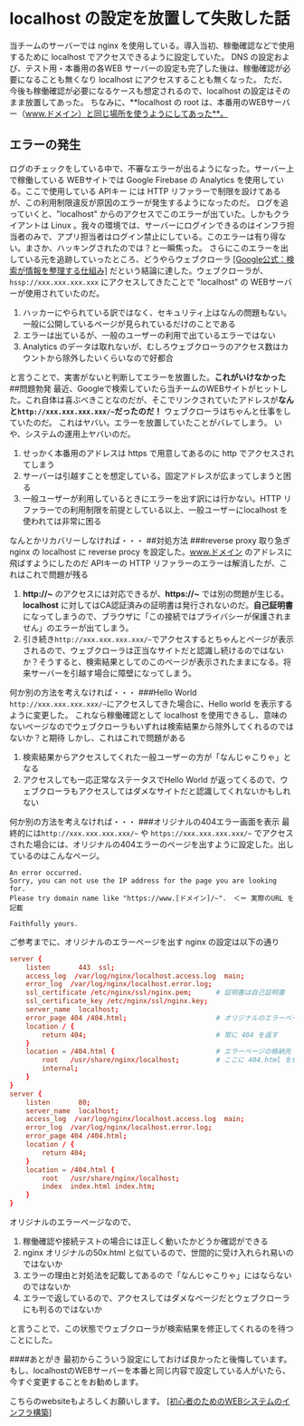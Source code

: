 # localhost の設定を放置して失敗した話
当チームのサーバーでは nginx を使用している。導入当初、稼働確認などで使用するために localhost でアクセスできるように設定していた。
DNS の設定および、テスト用・本番用の各WEB サーバーの設定も完了した後は、稼働確認が必要になることも無くなり localhost にアクセスすることも無くなった。
ただ、今後も稼働確認が必要になるケースも想定されるので、localhost の設定はそのまま放置してあった。
ちなみに、**localhost の root は、本番用のWEBサーバー（www.ドメイン）と同じ場所を使うようにしてあった**。
## エラーの発生
ログのチェックをしている中で、不審なエラーが出るようになった。サーバー上で稼働している WEBサイトでは Google Firebase の Analytics を使用している。ここで使用している APIキー には HTTP リファラーで制限を設けてあるが、この利用制限違反が原因のエラーが発生するようになったのだ。
ログを追っていくと、"localhost" からのアクセスでこのエラーが出ていた。しかもクライアントは Linux 。我々の環境では、サーバーにログインできるのはインフラ担当者のみで、アプリ担当者はログイン禁止にしている。このエラーは有り得ない。まさか、ハッキングされたのでは？と一瞬焦った。
さらにこのエラーを出している元を追跡していったところ、どうやらウェブクローラ [[Google公式：検索が情報を整理する仕組み]](https://www.google.com/intl/ja/search/howsearchworks/crawling-indexing/) だという結論に達した。ウェブクローラが、`hssp://xxx.xxx.xxx.xxx` にアクセスしてきたことで "localhost" の WEBサーバーが使用されていたのだ。

1. ハッカーにやられている訳ではなく、セキュリティ上はなんの問題もない。一般に公開しているページが見られているだけのことである
1. エラーは出ているが、一般のユーザーの利用で出ているエラーではない
1. Analytics のデータは取れないが、むしろウェブクローラのアクセス数はカウントから除外したいくらいなので好都合

と言うことで、実害がないと判断してエラーを放置した。**これがいけなかった**
##問題勃発
最近、Googleで検索していたら当チームのWEBサイトがヒットした。これ自体は喜ぶべきことなのだが、そこでリンクされていたアドレスが**なんと`http://xxx.xxx.xxx.xxx/~`だったのだ！**
ウェブクローラはちゃんと仕事をしていたのだ。
これはヤバい。エラーを放置していたことがバレてしまう。
いや、システムの運用上ヤバいのだ。

1. せっかく本番用のアドレスは https で用意してあるのに http でアクセスされてしまう
1. サーバーは引越すことを想定している。固定アドレスが広まってしまうと困る
1. 一般ユーザーが利用しているときにエラーを出す訳には行かない。HTTP リファラーでの利用制限を前提としている以上、一般ユーザーにlocalhost を使われては非常に困る

なんとかリカバリーしなければ・・・
##対処方法
###reverse proxy
取り急ぎ nginx の localhost に reverse procy を設定した。www.ドメイン のアドレスに飛ばすようにしたのだ
APIキーの HTTP リファラーのエラーは解消したが、これはこれで問題が残る

1. **http://~** のアクセスには対応できるが、**https://~** では別の問題が生じる。**localhost** に対してはCA認証済みの証明書は発行されないのだ。**自己証明書**になってしまうので、ブラウザに「この接続ではプライバシーが保護されません」のエラーが出てしまう。
1. 引き続き`http://xxx.xxx.xxx.xxx/~`でアクセスするとちゃんとページが表示されるので、ウェブクローラは正当なサイトだと認識し続けるのではないか？そうすると、検索結果としてのこのページが表示されたままになる。将来サーバーを引越す場合に障壁になってしまう。

何か別の方法を考えなければ・・・
###Hello World
`http://xxx.xxx.xxx.xxx/~`にアクセスしてきた場合に、Hello world を表示するように変更した。
これなら稼働確認として localhost を使用できるし、意味のないページなのでウェブクローラもいずれは検索結果から除外してくれるのではないか？と期待
しかし、これはこれで問題がある

1. 検索結果からアクセスしてくれた一般ユーザーの方が「なんじゃこりゃ」となる
1. アクセスしても一応正常なステータスでHello World が返ってくるので、ウェブクローラもアクセスしてはダメなサイトだと認識してくれないかもしれない

何か別の方法を考えなければ・・・
###オリジナルの404エラー画面を表示
最終的には`http://xxx.xxx.xxx.xxx/~` や `https://xxx.xxx.xxx.xxx/~` でアクセスされた場合には、オリジナルの404エラーのページを出すように設定した。出しているのはこんなページ。

```
An error occurred.
Sorry, you can not use the IP address for the page you are looking for.
Please try domain name like "https://www.[ドメイン]/~".　＜＝ 実際のURL を記載

Faithfully yours.
```
ご参考までに、オリジナルのエラーページを出す nginx の設定は以下の通り

```server.conf
server {
    listen       443  ssl;
    access_log  /var/log/nginx/localhost.access.log  main;
    error_log  /var/log/nginx/localhost.error.log;
    ssl_certificate /etc/nginx/ssl/nginx.pem;      # 証明書は自己証明書
    ssl_certificate_key /etc/nginx/ssl/nginx.key;
    server_name  localhost;    
    error_page 404 /404.html;                      # オリジナルのエラーページを宣言
    location / {
        return 404;                                # 常に 404 を返す
    }
    location = /404.html {                         # エラーページの格納先
        root   /usr/share/nginx/localhost;         # ここに 404.html を保存しておく
        internal;
    }
}
server {
    listen       80;
    server_name  localhost;
    access_log  /var/log/nginx/localhost.access.log  main;
    error_log  /var/log/nginx/localhost.error.log;
    error_page 404 /404.html;
    location / {
        return 404;
    }
    location = /404.html {
        root   /usr/share/nginx/localhost;
        index  index.html index.htm;
    }
}
```

オリジナルのエラーページなので、

1. 稼働確認や接続テストの場合には正しく動いたかどうか確認ができる
1. nginx オリジナルの50x.html と似ているので、世間的に受け入れられ易いのではないか
1. エラーの理由と対処法を記載してあるので「なんじゃこりゃ」にはならないのではないか
1. エラーで返しているので、アクセスしてはダメなページだとウェブクローラにも判るのではないか

と言うことで、この状態でウェブクローラが検索結果を修正してくれるのを待つことにした。

####あとがき
最初からこういう設定にしておけば良かったと後悔しています。もし、localhostのWEBサーバーを本番と同じ内容で設定している人がいたら、今すぐ変更することをお勧めします。

こちらのwebsiteもよろしくお願いします。
[[初心者のためのWEBシステムのインフラ構築]](https://www.olto3-sugi3.tk/ja/index.html)
